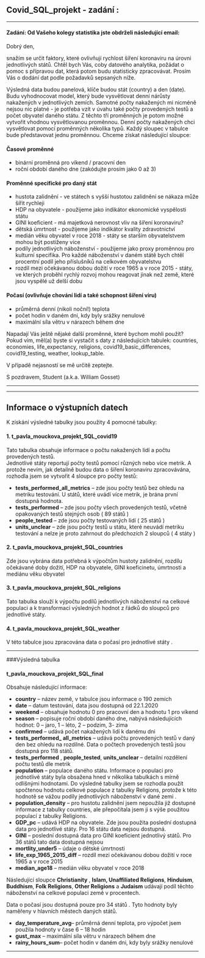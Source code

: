 ## Covid_SQL_projekt - zadání :
___ 

#### **Zadání:** Od Vašeho kolegy statistika jste obdrželi následující email:

Dobrý den,

snažím se určit faktory, které ovlivňují rychlost šíření koronaviru na úrovni jednotlivých států. Chtěl bych Vás, coby datového analytika, požádat o pomoc s přípravou dat, která potom budu statisticky zpracovávat. Prosím Vás o dodání dat podle požadavků sepsaných níže.

Výsledná data budou panelová, klíče budou stát (country) a den (date). Budu vyhodnocovat model, který bude vysvětlovat denní nárůsty nakažených v jednotlivých zemích. Samotné počty nakažených mi nicméně nejsou nic platné - je potřeba vzít v úvahu také počty provedených testů a počet obyvatel daného státu. Z těchto tří proměnných je potom možné vytvořit vhodnou vysvětlovanou proměnnou. Denní počty nakažených chci vysvětlovat pomocí proměnných několika typů. Každý sloupec v tabulce bude představovat jednu proměnnou. Chceme získat následující sloupce:

#### Časové proměnné
   * binární proměnná pro víkend / pracovní den
   * roční období daného dne (zakódujte prosím jako 0 až 3)
    
#### Proměnné specifické pro daný stát
   * hustota zalidnění - ve státech s vyšší hustotou zalidnění se nákaza může šířit rychleji  
   * HDP na obyvatele - použijeme jako indikátor ekonomické vyspělosti státu  
   * GINI koeficient - má majetková nerovnost vliv na šíření koronaviru?  
   * dětská úmrtnost - použijeme jako indikátor kvality zdravotnictví  
   * medián věku obyvatel v roce 2018 - státy se starším obyvatelstvem mohou být postiženy více
   * podíly jednotlivých náboženství - použijeme jako proxy proměnnou pro kulturní specifika. Pro každé náboženství v daném státě bych chtěl procentní podíl jeho příslušníků na celkovém obyvatelstvu
   * rozdíl mezi očekávanou dobou dožití v roce 1965 a v roce 2015 - státy, ve kterých proběhl rychlý rozvoj mohou reagovat jinak než země, které jsou vyspělé už delší dobu
#### Počasí (ovlivňuje chování lidí a také schopnost šíření viru)
   * průměrná denní (nikoli noční!) teplota
   * počet hodin v daném dni, kdy byly srážky nenulové
   * maximální síla větru v nárazech během dne
    
Napadají Vás ještě nějaké další proměnné, které bychom mohli použít? Pokud vím, měl(a) byste si vystačit s daty z následujících tabulek: countries, economies, life_expectancy, religions, covid19_basic_differences, covid19_testing, weather, lookup_table.

V případě nejasností se mě určitě zeptejte.

S pozdravem, Student (a.k.a. William Gosset)


---
--- 
## Informace o výstupních datech

K získání výsledné tabulky jsou použity 4 pomocné tabulky:

#### 1.	**t_pavla_mouckova_projekt_SQL_covid19**
Tato tabulka obsahuje informace o počtu nakažených lidí a počtu provedených testů.  
Jednotlivé státy reportují počty testů pomocí různých nebo více metrik. 
A protože nevím, jak detailně budou data o šíření koronaviru zpracovávána, rozhodla jsem se vytvořit 
4 sloupce pro počty testů:  
* **tests_performed_all_metrics** – zde jsou počty testů bez ohledu na metriku testování. 
                        U států, které uvádí více metrik, je brána první dostupná hodnota. 
* **tests_performed** – zde jsou počty všech provedených testů, včetně opakovaných testů stejných osob ( 89 států )
* **people_tested** – zde jsou počty testovaných lidí ( 25 států )
* **units_unclear** – zde jsou počty testů u státu, které neuvádí metriku testování a nelze je proto zahrnout do předchozích 2 sloupců ( 4 státy )
#### 2.	**t_pavla_mouckova_projekt_SQL_countries**
Zde jsou vybrána data potřebná k výpočtům hustoty zalidnění, rozdílu očekávané doby dožití, HDP na obyvatele, GINI koeficinetu, úmrtnosti a mediánu věku obyvatel
#### 3. **t_pavla_mouckova_projekt_SQL_religions**
Tato tabulka slouží k výpočtu podílů jednotlivých náboženství na celkové populaci a k transformaci výsledných hodnot z řádků do sloupců pro jednotlivé státy.   
#### 4.	**t_pavla_mouckova_projekt_SQL_weather** 
V této tabulce jsou zpracována data o počasí pro jednotlivé státy .  
___
###Výsledná tabulka 

#### **t_pavla_mouckova_projekt_SQL_final** 
Obsahuje následující informace:

* **country** – název země, v tabulce jsou informace o 190 zemích
* **date** – datum testování, data jsou dostupná od 22.1.2020
* **weekend** – obsahuje hodnotu 0 pro pracovní den a hodnotu 1 pro víkend
* **season** – popisuje roční období daného dne, nabývá následujících hodnot: 0 – jaro, 1 – léto, 
                 2 – podzim, 3- zima
* **confirmed** – udává počet nakažených lidí k danému dni
* **tests_performed_ all_metrics**  – udává počtu provedených testů v daný den bez ohledu na rozdílné. Data o počtech provedených testů  jsou dostupná pro 118 států.     
* **tests_performed** , **people_tested**, **units_unclear** – detailní rozdělení počtu testů dle metrik
* **population** – populace daného státu. Informace o populaci pro jednotlivé státy byla obsažena hned v několika tabulkách s mírně odlišnými hodnotami. Do výsledné tabulky jsem se 
rozhodla použít spočtenou hodnotu celkové populace z tabulky Religions, protože k této hodnotě se vážou podíly jednotlivých náboženství v dané zemi .
* **population_density** – pro hustotu zalidnění jsem nepoužila již dostupné informace z tabulky countries, ale přepočítala jsem ji s výše použitou populací z tabulky Religions.
* **GDP_pc** – udává HDP na obyvatele. Zde jsou použita poslední dostupná data pro jednotlivé státy. Pro 16 státu data nejsou dostupná.
* **GINI** – poslední dostupná data pro GINI koeficient jednotlivý států. Pro 36 států tato data dostupná nejsou
* **mortlity_under5** – údaje o dětské úmrtnosti
* **life_exp_1965_2015_diff** – rozdíl mezi očekávanou dobou dožití v roce 1965 a v roce 2015
* **median_age18** – medián věku obyvatel v roce 2018

Následující sloupce **Christianity** , **Islam, Unaffiliated Religions**, **Hinduism**, **Buddhism**, **Folk Religions**,
 **Other Religions** a **Judaism** udávají podíl těchto náboženství na celkové populaci země v procentech.

Data o počasí jsou dostupná pouze pro 34 států . Tyto hodnoty byly naměřeny v hlavních městech daných států.  
* **day_temperature_avg**– průměrná denní teplota, pro výpočet jsem použila hodnoty v čase 6 – 18 hodin
* **gust_max** – maximální síla větru v nárazech během dne
* **rainy_hours_sum**– počet hodin v daném dni, kdy byly srážky nenulové 
___



